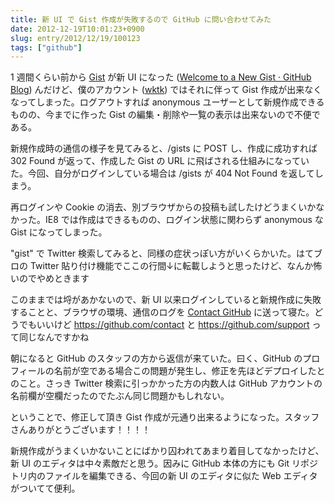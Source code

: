 ```yaml
---
title: 新 UI で Gist 作成が失敗するので GitHub に問い合わせてみた
date: 2012-12-19T10:01:23+0900
slug: entry/2012/12/19/100123
tags: ["github"]
---
```

1 週間くらい前から <a href="https://gist.github.com/">Gist</a> が新 UI になった (<a href="https://github.com/blog/1276-welcome-to-a-new-gist">Welcome to a New Gist · GitHub Blog</a>) んだけど、僕のアカウント (<a href="https://github.com/wktk">wktk</a>) ではそれに伴って Gist 作成が出来なくなってしまった。ログアウトすれば anonymous ユーザーとして新規作成できるものの、今までに作った Gist の編集・削除や一覧の表示は出来ないので不便である。

新規作成時の通信の様子を見てみると、/gists に POST し、作成に成功すれば 302 Found が返って、作成した Gist の URL に飛ばされる仕組みになっていた。今回、自分がログインしている場合は /gists が 404 Not Found を返してしまう。

再ログインや Cookie の消去、別ブラウザからの投稿も試したけどうまくいかなかった。IE8 では作成はできるものの、ログイン状態に関わらず anonymous な Gist になってしまった。

"gist" で Twitter 検索してみると、同様の症状っぽい方がいくらかいた。はてブロの Twitter 貼り付け機能でここの行間↓に転載しようと思ったけど、なんか怖いのでやめときます

このままでは埒があかないので、新 UI 以来ログインしていると新規作成に失敗することと、ブラウザの環境、通信のログを <a href="https://github.com/contact">Contact GitHub</a> に送って寝た。どうでもいいけど https://github.com/contact と https://github.com/support って同じなんですかね

朝になると GitHub のスタッフの方から返信が来ていた。曰く、GitHub のプロフィールの名前が空である場合この問題が発生し、修正を先ほどデプロイしたとのこと。さっき Twitter 検索に引っかかった方の内数人は GitHub アカウントの名前欄が空欄だったのでたぶん同じ問題かもしれない。

ということで、修正して頂き Gist 作成が元通り出来るようになった。スタッフさんありがとうございます！！！！

新規作成がうまくいかないことにばかり囚われてあまり着目してなかったけど、新 UI のエディタは中々素敵だと思う。因みに GitHub 本体の方にも Git リポジトリ内のファイルを編集できる、今回の新 UI のエディタに似た Web エディタがついてて便利。
